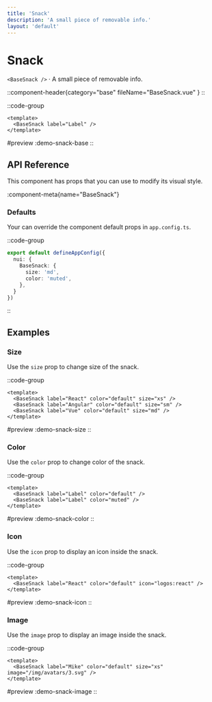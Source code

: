 ```yaml
---
title: 'Snack'
description: 'A small piece of removable info.'
layout: 'default'
---
```


# Snack

`<BaseSnack />` · A small piece of removable info.

::component-header{category="base" fileName="BaseSnack.vue" }
::

::code-group

```vue [DemoSnackBase.vue]
<template>
  <BaseSnack label="Label" />
</template>
```

#preview
:demo-snack-base
::

## API Reference

This component has props that you can use to modify its visual style.

:component-meta{name="BaseSnack"}

### Defaults

Your can override the component default props in `app.config.ts`.

::code-group

```ts [app.config.ts]
export default defineAppConfig({
  nui: {
    BaseSnack: {
      size: 'md',
      color: 'muted',
    },
  }
})
```
::

## Examples

### Size

Use the `size` prop to change size of the snack.

::code-group

```vue [DemoSnackSize.vue]
<template>
  <BaseSnack label="React" color="default" size="xs" />
  <BaseSnack label="Angular" color="default" size="sm" />
  <BaseSnack label="Vue" color="default" size="md" />
</template>
```

#preview
:demo-snack-size
::


### Color

Use the `color` prop to change color of the snack.

::code-group

```vue [DemoSnackColor.vue]
<template>
  <BaseSnack label="Label" color="default" />
  <BaseSnack label="Label" color="muted" />
</template>
```

#preview
:demo-snack-color
::


### Icon

Use the `icon` prop to display an icon inside the snack.

::code-group

```vue [DemoSnackIcon.vue]
<template>
  <BaseSnack label="React" color="default" icon="logos:react" />
</template>
```

#preview
:demo-snack-icon
::


### Image

Use the `image` prop to display an image inside the snack.

::code-group

```vue [DemoSnackImage.vue]
<template>
  <BaseSnack label="Mike" color="default" size="xs" image="/img/avatars/3.svg" />
</template>
```

#preview
:demo-snack-image
::



